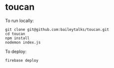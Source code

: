 # toucan

To run locally:
```
git clone git@github.com:baileytalks/toucan.git
cd toucan
npm install
nodemon index.js
```

To deploy:
```
firebase deploy
```

